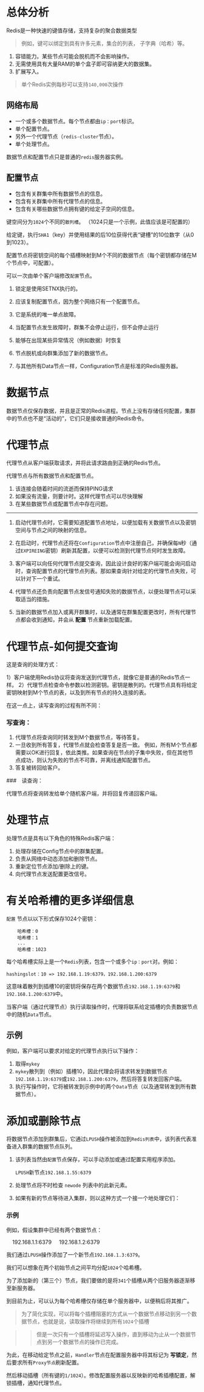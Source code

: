 # 总体分析

Redis是一种快速的键值存储，支持复杂的聚合数据类型

> 例如，键可以绑定到具有许多元素，集合的列表，
子字典（哈希）等。


1. 容错能力。某些节点可能会脱机而不会影响操作。
2. 无需使用具有大量RAM的单个盒子即可容纳更大的数据集。
3. 扩展写入。

> 单个Redis实例每秒可以支持`140,000`次操作


## 网络布局

- 一个或多个数据节点。每个节点都由`ip：port`标识。
- 单个配置节点。
- 另外一个代理节点（`redis-cluster`节点）。
- 单个处理节点。

数据节点和配置节点只是普通的`redis`服务器实例。

## 配置节点

- 包含有关群集中所有数据节点的信息。
- 包含有关群集中所有代理节点的信息。
- 包含有关哪些数据节点拥有键的给定子空间的信息。

键空间分为`1024`个不同的`散列槽`。
（1024只是一个示例，此值应该是可配置的）

给定键，执行`SHA1`（key）并使用结果的后10位获得代表“键槽”的10位数字（从0到1023）。

配置节点将密钥空间的每个插槽映射到M个不同的数据节点（每个密钥都存储在M个节点中，可配置）。

可以一次由单个客户端修改`配置`节点。

1. 锁定是使用SETNX执行的。

2. 应该复制配置节点，因为整个网络只有一个配置节点。
3. 它是系统的唯一单点故障。
4. 当配置节点发生故障时，群集不会停止运行，但不会停止运行
5. 能够在出现某些异常情况（例如数据）时恢复
6. 节点脱机或向群集添加了新的数据节点。

7. 与其他所有Data节点一样，Configuration节点是标准的Redis服务器。

数据节点
==========

数据节点仅保存数据，并且是正常的Redis进程。节点上没有存储任何配置，集群中的节点也不是“活动的”，它们只是接收普通的Redis命令。

代理节点
===========

代理节点从客户端获取请求，并将此请求路由到正确的Redis节点。

代理节点与所有数据节点和配置节点。

1. 该连接会随着时间的流逝而保持PING请求
2. 如果没有流量，则要计时。这样代理节点可以尽快理解
3. 在某些数据节点或配置节点中存在问题。

--------

1. 启动代理节点时，它需要知道配置节点地址，以便加载有关数据节点以及密钥空间与节点之间的映射的信息。

2. 在启动时，代理节点还将在`Configuration`节点中注册自己，并确保每`N`秒（通过`EXPIREING`密钥）刷新其配置，以便可以检测到代理节点何时发生故障。

3. 客户端可以向任何代理节点提交查询，因此设计良好的客户端可能会询问启动时，查询配置节点的代理节点列表。那如果查询针对给定的代理节点失败，可以针对下一个重试。

4. 代理节点还负责向配置节点发信号通知失败的数据节点，以便处理节点可以采取适当的措施。

5. 当新的数据节点加入或离开群集时，以及通常在群集配置更改时，所有代理节点都会收到通知，并会从 **配置** 节点重新加载配置。

代理节点-如何提交查询
=====================================

这是查询的处理方式：

1）客户端使用Redis协议将查询发送到代理节点，就像它是普通的Redis节点一样。
2）代理节点检查命令参数以检测密钥。密钥是散列的。代理节点具有将给定密钥映射到M个节点的表，以及到所有节点的持久连接的表。

在这一点上，读写查询的过程有所不同：

### 写查询：

1. 代理节点将查询同时转发到M个数据节点，等待答复。
2. 一旦收到所有答复，代理节点就会检查答复是否一致。
    例如，所有M个节点都需要以OK进行回复，依此类推。如果查询在节点的子集中失败，但在其他节点成功，则认为失败的节点不可靠，并离线通知配置节点。
3. 答复被转回给客户。

###　读查询：

代理节点将查询转发给单个随机客户端，并将回复传递回客户端。

处理节点
=============

处理节点是具有以下角色的特殊Redis客户端：

1. 处理存储在Config节点中的群集配置。
2. 负责从网络中动态添加和删除节点。
3. 重新定位节点添加/删除上的键。
4. 向代理节点发送配置更改信号。

有关哈希槽的更多详细信息
===========================

`配置` 节点以以下形式保存1024个密钥：

```
    哈希槽：0
    哈希槽：1
    ...
    哈希槽：1023
```

每个哈希槽实际上是一个`Redis`列表，包含一个或多个`ip：port`对。例如：

 `hashingslot：10 => 192.168.1.19:6379，192.168.1.200:6379`

这意味着散列到插槽10的密钥将保存在两个数据节点`192.168.1.19:6379`和`192.168.1.200:6379`中。

当客户端（通过代理节点）执行读取操作时，代理将联系给定插槽的负责数据节点中的随机`Data`节点。

## 示例

例如，客户端可以要求对给定的代理节点执行以下操作：

1. 取得`mykey`
2. `mykey`散列到（例如）插槽10，因此代理会将请求转发到数据节点`192.168.1.19:6379`或`192.168.1.200:6379`，然后将答复转发回客户端。
3. 执行写操作时，它将被转发到示例中的两个`Data`节点（以及通常转发到所有数据节点）。

添加或删除节点
========================

将数据节点添加到群集后，它通过`LPUSH`操作被添加到`Redis列表`中，该列表代表准备进入群集的数据节点队列。

1. 该列表当然由`配置`节点保存，可以手动添加或通过配置实用程序添加。

    `LPUSH`新节点`192.168.1.55:6379`

2. 处理节点将不时检查 `newode` 列表中的此新元素。
3. 如果有新的节点等待进入集群，则以这种方式一个接一个地处理它们：

### 示例

例如，假设集群中已经有两个数据节点：

    192.168.1.1:6379
    192.168.1.2:6379

我们通过`LPUSH`操作添加了一个新节点`192.168.1.3:6379`。

我们可以想象在两个初始节点之间平均分配`1024`个哈希槽。

为了添加新的（第三个）节点，我们要做的是将`341`个插槽从两个旧服务器逐渐移至新服务器。

到目前为止，可以认为每个哈希槽仅存储在单个服务器中，以便稍后将其推广。

> 为了简化实现，可以将每个插槽阻塞的方式从一个数据节点移动到另一个数据节点，也就是说，读取操作将继续到所有`1024`个插槽

> >但是一次只有一个插槽将延迟写入操作，直到移动为止从一个数据节点到另一个数据节点的操作已完成。

为此，在移动给定节点之前，`Handler`节点在配置服务器中将其标记为 **写锁定**，然后要求所有`Proxy节点`刷新配置。

然后移动插槽（所有键的`1/1024`）。修改配置服务器以反映新的哈希插槽配置，解锁插槽，通知代理节点。